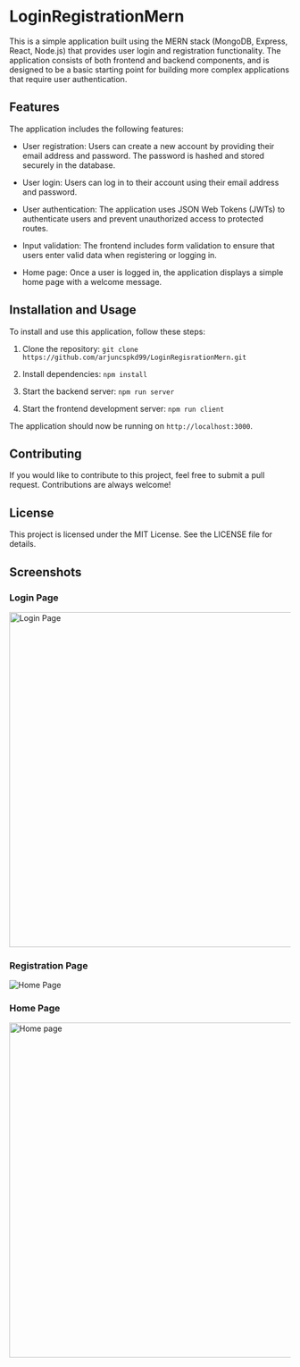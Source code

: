 # LoginRegistrationMern

This is a simple application built using the MERN stack (MongoDB, Express, React, Node.js) that provides user login and registration functionality. The application consists of both frontend and backend components, and is designed to be a basic starting point for building more complex applications that require user authentication.

## Features
The application includes the following features:

- User registration: Users can create a new account by providing their email address and password. The password is hashed and stored securely in the database.

- User login: Users can log in to their account using their email address and password.

- User authentication: The application uses JSON Web Tokens (JWTs) to authenticate users and prevent unauthorized access to protected routes.

- Input validation: The frontend includes form validation to ensure that users enter valid data when registering or logging in.

- Home page: Once a user is logged in, the application displays a simple home page with a welcome message.

## Installation and Usage
To install and use this application, follow these steps:

1. Clone the repository: `git clone https://github.com/arjuncspkd99/LoginRegisrationMern.git`

2. Install dependencies: `npm install`

3. Start the backend server: `npm run server`

4. Start the frontend development server: `npm run client`

The application should now be running on `http://localhost:3000`.

## Contributing
If you would like to contribute to this project, feel free to submit a pull request. Contributions are always welcome!

## License
This project is licensed under the MIT License. See the LICENSE file for details.

## Screenshots

### Login Page
<img src="https://drive.google.com/uc?id=1Urx818p-QMqkhoHkf8FpcHPsRb7Ce_5F" alt="Login Page" width="600">



### Registration Page

![Home Page](https://drive.google.com/uc?id=182u5dQPQmRl-JfQSO2LBw9wDubSIbIHf "Home Page")



### Home Page


<img src="https://drive.google.com/uc?id=1kS0LC7SmY3tCL31dndwh96CyTkHo2ji3" alt="Home page" width="600">


